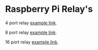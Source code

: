 Raspberry Pi Relay's
====================

4 port relay [example link](http://example.com/).

8 port relay [example link](http://example.com/).

16 port relay [example link](http://example.com/).
